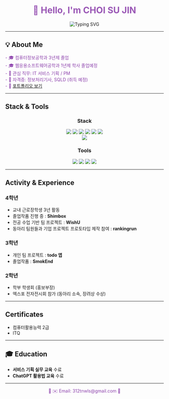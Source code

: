 <div align="center">

<h1 style="color: #9B59B6;">👋 Hello, I'm CHOI SU JIN </h1>
<!-- <h3 style="color: #8E44AD;">✨ Aspiring IT Planner | Passionate about User-Centered Design ✨</h3> -->

<p align="center">
  <img src="https://readme-typing-svg.demolab.com/?lines=Welcome+to+my+GitHub!&center=true&width=380&height=45&font=Quicksand&size=24&color=9B59B6" alt="Typing SVG" />
</p>

</div>

---

## 💡 About Me

<p style="color: #8E44AD;">
- 🎓 컴퓨터정보공학과 3년제 졸업 <br>
- 🎓 웹응용소프트웨어공학과 1년제 학사 졸업예정<br>
- 💼 관심 직무: IT 서비스 기획 / PM <br>
- 📄 자격증: 정보처리기사, SQLD (취득 예정)<br>
- 📝 <a href="https://www.notion.so/Home-2222fe845ed780daadfcdb372ec8cd43" target="_blank">포트폴리오 보기</a><br>

</p>

---

## Stack & Tools

<div align="center">

### Stack  
<img src="https://img.shields.io/badge/React-61DAFB?style=for-the-badge&logo=react&logoColor=black"/>
<img src="https://img.shields.io/badge/Flutter-02569B?style=for-the-badge&logo=flutter&logoColor=white"/>
<img src="https://img.shields.io/badge/React_Native-61DAFB?style=for-the-badge&logo=react&logoColor=black"/>
<img src="https://img.shields.io/badge/JavaScript-F7DF1E?style=for-the-badge&logo=javascript&logoColor=black"/>
<img src="https://img.shields.io/badge/HTML5-E34F26?style=for-the-badge&logo=html5&logoColor=white"/>
<img src="https://img.shields.io/badge/CSS3-1572B6?style=for-the-badge&logo=css3&logoColor=white"/>
<br/>
<img src="https://img.shields.io/badge/Python-3776AB?style=for-the-badge&logo=python&logoColor=white"/>

<br/>

### Tools  
<img src="https://img.shields.io/badge/GitHub-181717?style=for-the-badge&logo=github&logoColor=white"/>
<img src="https://img.shields.io/badge/Notion-000000?style=for-the-badge&logo=notion&logoColor=white"/>
<img src="https://img.shields.io/badge/Figma-F24E1E?style=for-the-badge&logo=figma&logoColor=white"/>
<img src="https://img.shields.io/badge/VSCode-007ACC?style=for-the-badge&logo=visualstudiocode&logoColor=white"/>

</div>

---

## Activity & Experience

### 4학년
- 교내 근로장학생 3년 활동
- 졸업작품 진행 중 : **Shimbox**
- 전공 수업 기반 팀 프로젝트 : **WishU**
- 동아리 팀원들과 기업 프로젝트 프로토타입 제작 참여 : **rankingrun**

### 3학년
- 개인 팀 프로젝트 : **todo 앱**
- 졸업작품 : **SmokEnd**

### 2학년
- 학부 학생회 (홍보부장)
- 엑스포 전자전시회 참가 (동아리 소속, 장려상 수상)

---

## Certificates

- 컴퓨터활용능력 2급
- ITQ

---

## 🎓 Education

- **서비스 기획 실무 교육** 수료  
- **ChatGPT 활용법 교육** 수료

---

<p align="center" style="color: #8E44AD;">💜 ✉️ Email: 312tnwls@gmail.com 💜</p>

